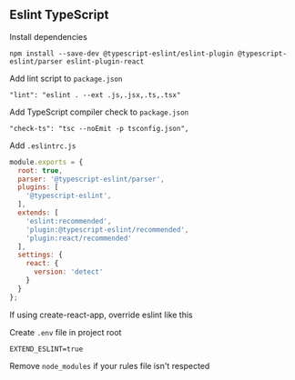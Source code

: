 ## Eslint TypeScript

Install dependencies

`npm install --save-dev @typescript-eslint/eslint-plugin @typescript-eslint/parser eslint-plugin-react`

Add lint script to `package.json`

`"lint": "eslint . --ext .js,.jsx,.ts,.tsx"`

Add TypeScript compiler check to `package.json`

`"check-ts": "tsc --noEmit -p tsconfig.json",`

Add `.eslintrc.js`

```javascript
module.exports = {
  root: true,
  parser: '@typescript-eslint/parser',
  plugins: [
    '@typescript-eslint',
  ],
  extends: [
    'eslint:recommended',
    'plugin:@typescript-eslint/recommended',
    'plugin:react/recommended'
  ],
  settings: {
    react: {
      version: 'detect'
    }
  }
};
```

If using create-react-app, override eslint like this

Create `.env` file in project root
```
EXTEND_ESLINT=true
```

Remove `node_modules` if your rules file isn't respected